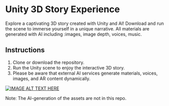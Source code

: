 # Unity 3D Story Experience

Explore a captivating 3D story created with Unity and AI! Download and run the scene to immerse yourself in a unique narrative. All materials are generated with AI including :images, image depth, voices, music.

## Instructions
1. Clone or download the repository.
2. Run the Unity scene to enjoy the interactive 3D story.
3. Please be aware that external AI services generate materials, voices, images, and AR content dynamically.

[![IMAGE ALT TEXT HERE](https://img.youtube.com/vi/j0OVbZ_wBSA/0.jpg)](https://www.youtube.com/watch?v=j0OVbZ_wBSA)

Note: The AI-generation of the assets are not in this repo.
